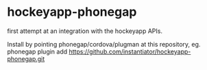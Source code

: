 hockeyapp-phonegap
==================

first attempt at an integration with the hockeyapp APIs.

Install by pointing phonegap/cordova/plugman at this repository, eg.
phonegap plugin add https://github.com/instantiator/hockeyapp-phonegap.git

